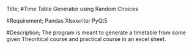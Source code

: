 Title; 
#Time Table Generator using Random Choices

#Requirement;
  Pandas 
  Xlsxwriter
  PyQt5
  
 #Description; The program is meant to generate a timetable from some given Theoritical course and practical course in an excel sheet. 

